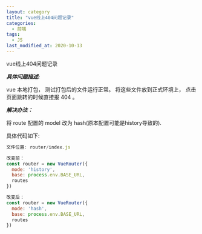 ```yaml
---
layout: category
title: "vue线上404问题记录"
categories:
  - 前端
tags:
  - JS
last_modified_at: 2020-10-13
---
```


vue线上404问题记录

***具体问题描述:***

vue 本地打包， 测试打包后的文件运行正常。 将这些文件放到正式环境上， 点击页面跳转的时候直接报 404 。

***解决办法：***

将 route 配置的 model 改为 hash(原本配置可能是history导致的).

具体代码如下:

```javascript
文件位置: router/index.js

改变前：
const router = new VueRouter({
  mode: 'history',
  base: process.env.BASE_URL,
  routes
})

改变后：
const router = new VueRouter({
  mode: 'hash',
  base: process.env.BASE_URL,
  routes
})
```
